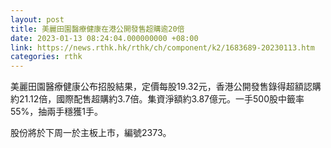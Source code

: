 ```yaml
---
layout: post
title: 美麗田園醫療健康在港公開發售超購逾20倍
date: 2023-01-13 08:24:04.000000000 +08:00
link: https://news.rthk.hk/rthk/ch/component/k2/1683689-20230113.htm
categories: rthk
---
```


美麗田園醫療健康公布招股結果，定價每股19.32元，香港公開發售錄得超額認購約21.12倍，國際配售超購約3.7倍。集資淨額約3.87億元。一手500股中籤率55%，抽兩手穩獲1手。

股份將於下周一於主板上市，編號2373。

